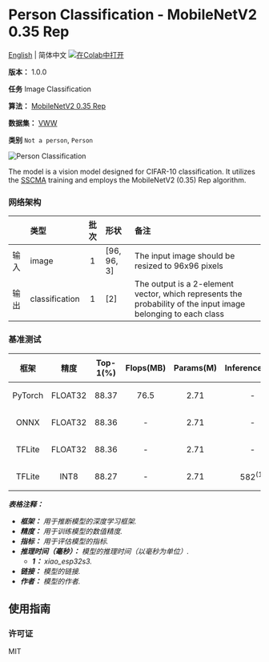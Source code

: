 # Person Classification - MobileNetV2 0.35 Rep

[English](../en/Person_Classification_MobileNetV2_0.35_Rep_96.md) | 简体中文 [![在Colab中打开](https://colab.research.google.com/assets/colab-badge.svg)](https://colab.research.google.com/github/seeed-studio/sscma-model-zoo/blob/refactor-auto-generate/notebooks/zh_CN/Person_Classification_MobileNetV2_0.35_Rep_96.ipynb)

**版本：** 1.0.0

**任务** Image Classification

**算法：** [MobileNetV2 0.35 Rep](configs/classification/mobnetv2_0.35_rep_1bx16_300e_vww.py)

**数据集：** [VWW](https://github.com/Mxbonn/visualwakewords)

**类别** `Not a person`, `Person`

![Person Classification](https://files.seeedstudio.com/sscma/static/person_cls.png)

The model is a vision model designed for CIFAR-10 classification. It utilizes the [SSCMA](https://github.com/Seeed-Studio/SSCMA) training and employs the MobileNetV2 (0.35) Rep algorithm.

### 网络架构

|      | 类型           |  批次  | 形状        | 备注                                                                                                          |
|:-----|:---------------|:------:|:------------|:--------------------------------------------------------------------------------------------------------------|
| 输入 | image          |   1    | [96, 96, 3] | The input image should be resized to 96x96 pixels                                                             |
| 输出 | classification |   1    | [2]         | The output is a 2-element vector, which represents the probability of the input image belonging to each class |
### 基准测试

|  框架   |  精度   |  Top-1(%)  |  Flops(MB)  |  Params(M)  |   Inference(ms)   |                                                                                   下载                                                                                    |     作者     |
|:-------:|:-------:|:----------:|:-----------:|:-----------:|:-----------------:|:-------------------------------------------------------------------------------------------------------------------------------------------------------------------------:|:------------:|
| PyTorch | FLOAT32 |   88.37    |    76.5     |    2.71     |         -         |  [链接](https://files.seeedstudio.com/sscma/model_zoo/classification/models/person/mobilenetv2_0.35rep_vww96_float32_sha1_0b47deccb4ffab4d8f970ea6379b838163e5bd8f.pth)   | Seeed Studio |
|  ONNX   | FLOAT32 |   88.36    |      -      |    2.71     |         -         |  [链接](https://files.seeedstudio.com/sscma/model_zoo/classification/models/person/mobilenetv2_0.35rep_vww96_float32_sha1_689cbad95dc725880861e72b5b9f7878f04ce17f.onnx)  | Seeed Studio |
| TFLite  | FLOAT32 |   88.36    |      -      |    2.71     |         -         | [链接](https://files.seeedstudio.com/sscma/model_zoo/classification/models/person/mobilenetv2_0.35rep_vww96_float32_sha1_a92eb1b9420f2947bfb65153e1def12097fdb977.tflite) | Seeed Studio |
| TFLite  |  INT8   |   88.27    |      -      |    2.71     | 582<sup>(1)</sup> |  [链接](https://files.seeedstudio.com/sscma/model_zoo/classification/models/person/mobilenetv2_0.35rep_vww96_int8_sha1_f1a66ce5a3f05bc1293920e5a95f547e27df6550.tflite)   | Seeed Studio |

***表格注释：***

- ***框架：** 用于推断模型的深度学习框架.*
- ***精度：** 用于训练模型的数值精度.*
- ***指标：** 用于评估模型的指标.*
- ***推理时间（毫秒）：** 模型的推理时间（以毫秒为单位）.*
  - ***1：** xiao_esp32s3.*
- ***链接：** 模型的链接.*
- ***作者：** 模型的作者.*

## 使用指南

### 许可证

MIT

